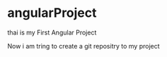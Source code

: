 # angularProject
thai is my First Angular Project

Now i am tring to create a git repositry to my project

